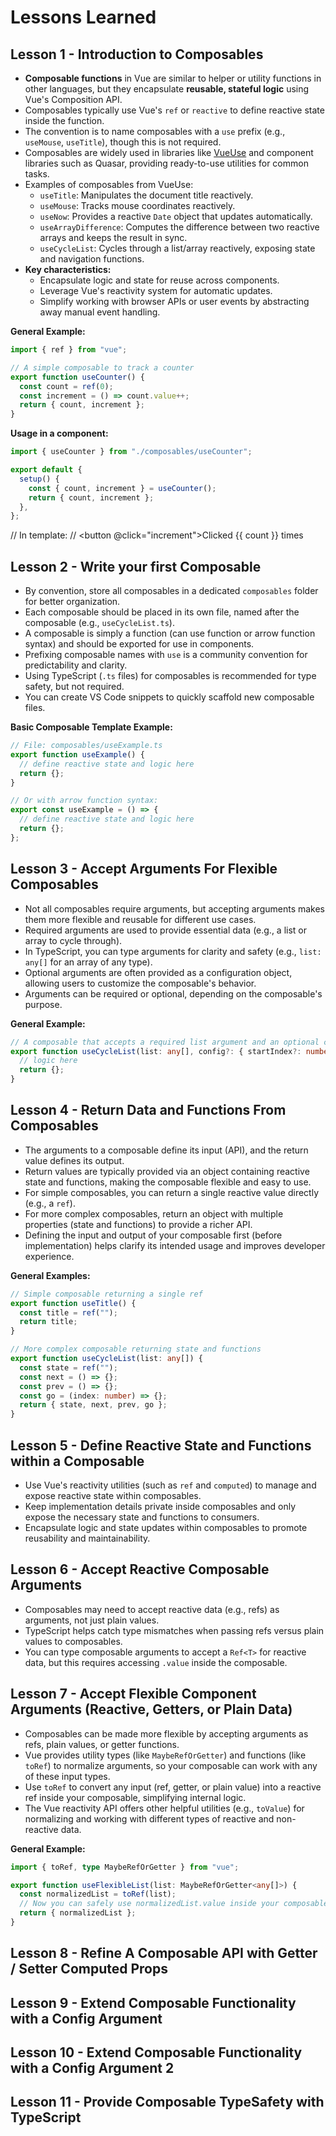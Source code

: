 # Lessons Learned

## Lesson 1 - Introduction to Composables

- **Composable functions** in Vue are similar to helper or utility functions in other languages, but they encapsulate **reusable, stateful logic** using Vue's Composition API.
- Composables typically use Vue's `ref` or `reactive` to define reactive state inside the function.
- The convention is to name composables with a `use` prefix (e.g., `useMouse`, `useTitle`), though this is not required.
- Composables are widely used in libraries like [VueUse](https://vueuse.org/) and component libraries such as Quasar, providing ready-to-use utilities for common tasks.
- Examples of composables from VueUse:
  - `useTitle`: Manipulates the document title reactively.
  - `useMouse`: Tracks mouse coordinates reactively.
  - `useNow`: Provides a reactive `Date` object that updates automatically.
  - `useArrayDifference`: Computes the difference between two reactive arrays and keeps the result in sync.
  - `useCycleList`: Cycles through a list/array reactively, exposing state and navigation functions.
- **Key characteristics:**
  - Encapsulate logic and state for reuse across components.
  - Leverage Vue's reactivity system for automatic updates.
  - Simplify working with browser APIs or user events by abstracting away manual event handling.

**General Example:**

```js
import { ref } from "vue";

// A simple composable to track a counter
export function useCounter() {
  const count = ref(0);
  const increment = () => count.value++;
  return { count, increment };
}
```

**Usage in a component:**

```js
import { useCounter } from "./composables/useCounter";

export default {
  setup() {
    const { count, increment } = useCounter();
    return { count, increment };
  },
};
```

// In template:
// <button @click="increment">Clicked {{ count }} times</button>

## Lesson 2 - Write your first Composable

- By convention, store all composables in a dedicated `composables` folder for better organization.
- Each composable should be placed in its own file, named after the composable (e.g., `useCycleList.ts`).
- A composable is simply a function (can use function or arrow function syntax) and should be exported for use in components.
- Prefixing composable names with `use` is a community convention for predictability and clarity.
- Using TypeScript (`.ts` files) for composables is recommended for type safety, but not required.
- You can create VS Code snippets to quickly scaffold new composable files.

**Basic Composable Template Example:**

```ts
// File: composables/useExample.ts
export function useExample() {
  // define reactive state and logic here
  return {};
}
```

```ts
// Or with arrow function syntax:
export const useExample = () => {
  // define reactive state and logic here
  return {};
};
```

## Lesson 3 - Accept Arguments For Flexible Composables

- Not all composables require arguments, but accepting arguments makes them more flexible and reusable for different use cases.
- Required arguments are used to provide essential data (e.g., a list or array to cycle through).
- In TypeScript, you can type arguments for clarity and safety (e.g., `list: any[]` for an array of any type).
- Optional arguments are often provided as a configuration object, allowing users to customize the composable's behavior.
- Arguments can be required or optional, depending on the composable's purpose.

**General Example:**

```ts
// A composable that accepts a required list argument and an optional config
export function useCycleList(list: any[], config?: { startIndex?: number }) {
  // logic here
  return {};
}
```

## Lesson 4 - Return Data and Functions From Composables

- The arguments to a composable define its input (API), and the return value defines its output.
- Return values are typically provided via an object containing reactive state and functions, making the composable flexible and easy to use.
- For simple composables, you can return a single reactive value directly (e.g., a `ref`).
- For more complex composables, return an object with multiple properties (state and functions) to provide a richer API.
- Defining the input and output of your composable first (before implementation) helps clarify its intended usage and improves developer experience.

**General Examples:**

```ts
// Simple composable returning a single ref
export function useTitle() {
  const title = ref("");
  return title;
}

// More complex composable returning state and functions
export function useCycleList(list: any[]) {
  const state = ref("");
  const next = () => {};
  const prev = () => {};
  const go = (index: number) => {};
  return { state, next, prev, go };
}
```

## Lesson 5 - Define Reactive State and Functions within a Composable

- Use Vue's reactivity utilities (such as `ref` and `computed`) to manage and expose reactive state within composables.
- Keep implementation details private inside composables and only expose the necessary state and functions to consumers.
- Encapsulate logic and state updates within composables to promote reusability and maintainability.

## Lesson 6 - Accept Reactive Composable Arguments

- Composables may need to accept reactive data (e.g., refs) as arguments, not just plain values.
- TypeScript helps catch type mismatches when passing refs versus plain values to composables.
- You can type composable arguments to accept a `Ref<T>` for reactive data, but this requires accessing `.value` inside the composable.

## Lesson 7 - Accept Flexible Component Arguments (Reactive, Getters, or Plain Data)

- Composables can be made more flexible by accepting arguments as refs, plain values, or getter functions.
- Vue provides utility types (like `MaybeRefOrGetter`) and functions (like `toRef`) to normalize arguments, so your composable can work with any of these input types.
- Use `toRef` to convert any input (ref, getter, or plain value) into a reactive ref inside your composable, simplifying internal logic.
- The Vue reactivity API offers other helpful utilities (e.g., `toValue`) for normalizing and working with different types of reactive and non-reactive data.

**General Example:**

```ts
import { toRef, type MaybeRefOrGetter } from "vue";

export function useFlexibleList(list: MaybeRefOrGetter<any[]>) {
  const normalizedList = toRef(list);
  // Now you can safely use normalizedList.value inside your composable
  return { normalizedList };
}
```

## Lesson 8 - Refine A Composable API with Getter / Setter Computed Props

## Lesson 9 - Extend Composable Functionality with a Config Argument

## Lesson 10 - Extend Composable Functionality with a Config Argument 2

## Lesson 11 - Provide Composable TypeSafety with TypeScript
